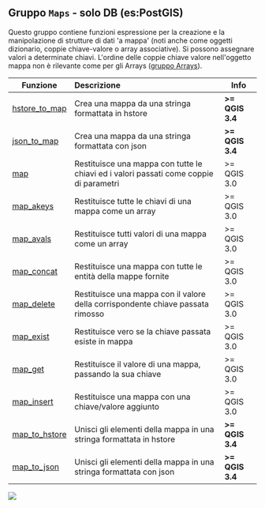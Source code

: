 ## Gruppo `Maps` - solo DB (es:PostGIS)

Questo gruppo contiene funzioni espressione per la creazione e la manipolazione di strutture di dati 'a mappa' (noti anche come oggetti dizionario, coppie chiave-valore o array associative). Si possono assegnare valori a determinate chiavi. L'ordine delle coppie chiave valore nell'oggetto mappa non è rilevante come per gli Arrays ([gruppo Arrays](funzioni/../arrays)).

 Funzione | Descrizione|Info
----------|:-----------|------
[hstore_to_map](funzioni/hstore_to_map.md)|Crea una mappa da una stringa formattata in hstore|**>= QGIS 3.4**
[json_to_map](funzioni/json_to_map.md)|Crea una mappa da una stringa formattata con json|**>= QGIS 3.4**
[map](funzioni/map.md)|Restituisce una mappa con tutte le chiavi ed i valori passati come coppie di parametri|>= QGIS 3.0
[map_akeys](funzioni/map_akeys.md)|	Restituisce tutte le chiavi di una mappa come un array|>= QGIS 3.0
[map_avals](funzioni/map_avals.md)|	Restituisce tutti valori di una mappa come un array|>= QGIS 3.0
[map_concat](funzioni/map_concat.md)|Restituisce una mappa con tutte le entità della mappe fornite|>= QGIS 3.0
[map_delete](funzioni/map_delete.md)|Restituisce una mappa con il valore della corrispondente chiave passata rimosso|>= QGIS 3.0
[map_exist](funzioni/map_exist.md)|	Restituisce vero se la chiave passata esiste in mappa|>= QGIS 3.0
[map_get](funzioni/map_get.md)|Restituisce il valore di una mappa, passando la sua chiave|>= QGIS 3.0
[map_insert](funzioni/map_insert.md)|Restituisce una mappa con una chiave/valore aggiunto|>= QGIS 3.0
[map_to_hstore](funzioni/map_to_hstore.md)|Unisci gli elementi della mappa in una stringa formattata in hstore|**>= QGIS 3.4**
[map_to_json](funzioni/map_to_json.md)|Unisci gli elementi della mappa in una stringa formattata con json|**>= QGIS 3.4**


![](/img/maps/gruppo_maps1.png)